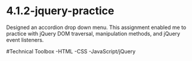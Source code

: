 # 4.1.2-jquery-practice
Designed an accordion drop down menu.  This assignment enabled me to practice with jQuery DOM traversal, manipulation methods, and jQuery event listeners.

#Technical Toolbox
-HTML -CSS -JavaScript/jQuery
